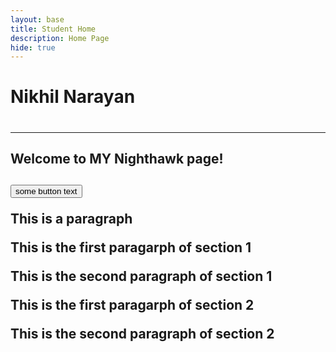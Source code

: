 ```yaml
---
layout: base
title: Student Home 
description: Home Page
hide: true
---
```


<h1>Nikhil Narayan<h1>
<hr>
<h2>Welcome to MY Nighthawk page!<h2>
<button>some button text</button>
<p>This is a paragraph</p>
<div>
    <p>This is the first paragarph of section 1</p>
    <p>This is the second paragraph of section 1</p>
</div>

<div>
    <p>This is the first paragarph of section 2</p>
    <p>This is the second paragraph of section 2</p>
</div>



